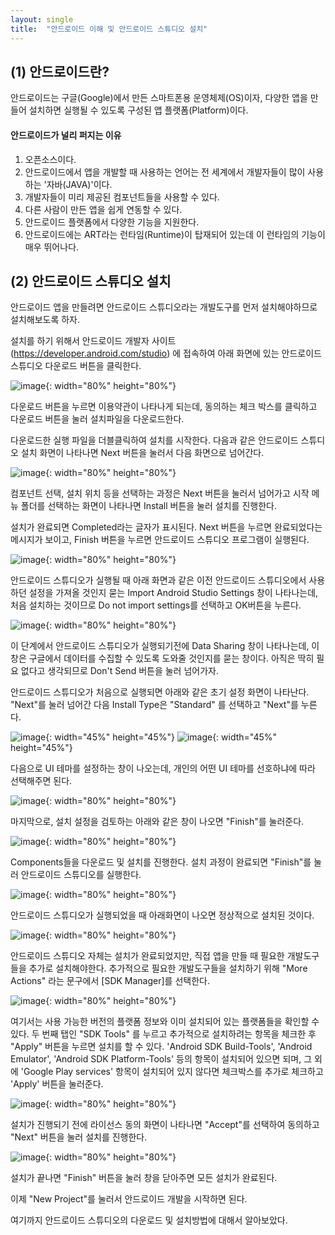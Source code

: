 ```yaml
---
layout: single
title:  "안드로이드 이해 및 안드로이드 스튜디오 설치"
---
```




## (1) 안드로이드란?

안드로이드는  구글(Google)에서 만든 스마트폰용 운영체제(OS)이자, 다양한 앱을 만들어 설치하면 실행될 수 있도록 구성된 앱 플랫폼(Platform)이다.

#### 안드로이드가 널리 퍼지는 이유 

1. 오픈소스이다.
2. 안드로이드에서 앱을 개발할 때 사용하는 언어는 전 세계에서 개발자들이 많이 사용하는 '자바(JAVA)'이다.
3. 개발자들이 미리 제공된 컴포넌트들을 사용할 수 있다.
4. 다른 사람이 만든 앱을 쉽게 연동할 수 있다.
5. 안드로이드 플랫폼에서 다양한 기능을 지원한다.
6. 안드로이드에는 ART라는 런타임(Runtime)이 탑재되어 있는데 이 런타임의 기능이 매우 뛰어나다.

## (2) 안드로이드 스튜디오 설치

안드로이드 앱을 만들려면 안드로이드 스튜디오라는 개발도구를 먼저 설치해야하므로 설치해보도록 하자.

설치를 하기 위해서 안드로이드 개발자 사이트(https://developer.android.com/studio) 에 접속하여 아래 화면에 있는 안드로이드 스튜디오 다운로드 버튼을 클릭한다.

![image](https://user-images.githubusercontent.com/73388615/134800408-a28c0138-edef-49f4-bc2d-36e92f609984.png){: width="80%" height="80%"}

다운로드 버튼을 누르면 이용약관이 나타나게 되는데, 동의하는 체크 박스를 클릭하고 다운로드 버튼을 눌러 설치파일을 다운로드한다.

다운로드한 실행 파일을 더블클릭하여 설치를 시작한다. 다음과 같은 안드로이드 스튜디오 설치 화면이 나타나면 Next 버튼을 눌러서 다음 화면으로 넘어간다.

![image](https://user-images.githubusercontent.com/73388615/134800471-28d6cf34-613c-464a-8804-f9d591eace47.png){: width="80%" height="80%"}

컴포넌트 선택, 설치 위치 등을 선택하는 과정은 Next 버튼을 눌러서 넘어가고 시작 메뉴 폴더를 선택하는 화면이 나타나면 Install 버튼을 눌러 설치를 진행한다.

설치가 완료되면 Completed라는 글자가 표시된다. Next 버튼을 누르면 완료되었다는 메시지가 보이고, Finish 버튼을 누르면 안드로이드 스튜디오 프로그램이 실행된다.

![image](https://user-images.githubusercontent.com/73388615/134800637-7086b74b-43ba-4789-90d0-549ee798e0cf.png){: width="80%" height="80%"}

안드로이드 스튜디오가 실행될 때 아래 화면과 같은 이전 안드로이드 스튜디오에서 사용하던 설정을 가져올 것인지 묻는 Import Android Studio Settings 창이 나타나는데, 처음 설치하는 것이므로 Do not import settings를 선택하고 OK버튼을 누른다.

![image](https://user-images.githubusercontent.com/73388615/134800642-2d6b77d1-d664-4292-9109-e6b78ba98431.png){: width="80%" height="80%"}

이 단계에서 안드로이드 스튜디오가 실행되기전에 Data Sharing 창이 나타나는데, 이 창은 구글에서 데이터를 수집할 수 있도록 도와줄 것인지를 묻는 창이다. 아직은 딱히 필요 없다고 생각되므로 Don't Send 버튼을 눌러 넘어가자.

안드로이드 스튜디오가 처음으로 실행되면 아래와 같은 초기 설정 화면이 나타난다. 
"Next"를 눌러 넘어간 다음 Install Type은 "Standard" 를 선택하고 "Next"를 누른다.

![image](https://user-images.githubusercontent.com/73388615/134800700-fde9f4b3-f71c-4e60-95a8-ea7aa36947c4.png){: width="45%" height="45%"} ![image](https://user-images.githubusercontent.com/73388615/134800865-f373ac5a-d37f-4f35-9770-8dd7060ae19d.png){: width="45%" height="45%"}

다음으로 UI 테마를 설정하는 창이 나오는데, 개인의 어떤 UI 테마를 선호하냐에 따라 선택해주면 된다.

![image](https://user-images.githubusercontent.com/73388615/134801393-8e18a8fb-8ceb-40d3-8bfb-b2c77a39eba9.png){: width="80%" height="80%"}

마지막으로, 설치 설정을 검토하는 아래와 같은 창이 나오면 "Finish"를 눌러준다.

![image](https://user-images.githubusercontent.com/73388615/134801436-f2637501-3568-41a7-98cb-8e066b6551ef.png){: width="80%" height="80%"}

Components들을 다운로드 및 설치를 진행한다. 설치 과정이 완료되면 "Finish"를 눌러 안드로이드 스튜디오를 실행한다.

![image](https://user-images.githubusercontent.com/73388615/134801562-7ff20001-9f22-47d3-9ff5-d0decfbc4ec3.png){: width="80%" height="80%"}

안드로이드 스튜디오가 실행되었을 때 아래화면이 나오면 정상적으로 설치된 것이다.

![image](https://user-images.githubusercontent.com/73388615/134801624-26783ddc-36b1-49ce-aa1e-5d519a531e02.png){: width="80%" height="80%"}

안드로이드 스튜디오 자체는 설치가 완료되었지만, 직접 앱을 만들 때 필요한 개발도구들을 추가로 설치해야한다. 
추가적으로 필요한 개발도구들을 설치하기 위해 "More Actions" 라는 문구에서 [SDK Manager]를 선택한다. 

![image](https://user-images.githubusercontent.com/73388615/134801749-ef585e6e-830f-43eb-8772-0d06e8f19064.png){: width="80%" height="80%"}

여기서는 사용 가능한 버전의 플랫폼 정보와 이미 설치되어 있는 플랫폼들을 확인할 수 있다. 두 번째 탭인 "SDK Tools" 를 누르고 추가적으로 설치하려는 항목을 체크한 후 "Apply" 버튼을 누르면 설치를 할 수 있다. 'Android SDK Build-Tools', 'Android Emulator', 'Android SDK Platform-Tools' 등의 항목이 설치되어 있으면 되며, 그 외에 'Google Play services' 항목이 설치되어 있지 않다면 체크박스를 추가로 체크하고 'Apply' 버튼을 눌러준다.

![image](https://user-images.githubusercontent.com/73388615/134801835-b20ab47e-e7da-4cd5-9f70-3d668f7b8a1f.png){: width="80%" height="80%"}

설치가 진행되기 전에 라이선스 동의 화면이 나타나면 "Accept"를 선택하여 동의하고 "Next" 버튼을 눌러 설치를 진행한다.

![image](https://user-images.githubusercontent.com/73388615/134802011-25dab2bd-1a1f-4533-8482-760d4c5fdb6f.png){: width="80%" height="80%"}

설치가 끝나면 "Finish" 버튼을 눌러 창을 닫아주면 모든 설치가 완료된다.

이제 "New Project"를 눌러서 안드로이드 개발을 시작하면 된다.

여기까지 안드로이드 스튜디오의 다운로드 및 설치방법에 대해서 알아보았다.




















